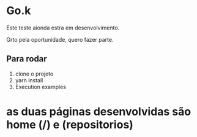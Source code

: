 <!-- @format -->

# Go.k

Este teste aionda estra em desenvolvimento.

Grto pela oportunidade, quero fazer parte.

## Para rodar

1. clone o projeto
2. yarn install
3. Execution examples

# as duas páginas desenvolvidas são home (/) e (repositorios)
